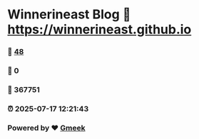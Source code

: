 # Winnerineast Blog :link: https://winnerineast.github.io 
### :page_facing_up: [48](https://winnerineast.github.io/tag.html) 
### :speech_balloon: 0 
### :hibiscus: 367751 
### :alarm_clock: 2025-07-17 12:21:43 
### Powered by :heart: [Gmeek](https://github.com/Meekdai/Gmeek)
